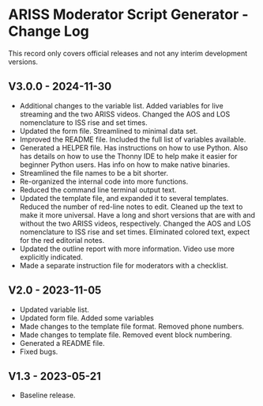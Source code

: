 ARISS Moderator Script Generator - Change Log
=============================================

This record only covers official releases and not any interim development
versions.  

V3.0.0 - 2024-11-30
-------------------
- Additional changes to the variable list. Added variables for live 
  streaming and the two ARISS videos. Changed the AOS and LOS nomenclature 
  to ISS rise and set times.
- Updated the form file. Streamlined to minimal data set.
- Improved the README file. Included the full list of variables available.
- Generated a HELPER file. Has instructions on how to use Python. Also has
  details on how to use the Thonny IDE to help make it easier for beginner
  Python users. Has info on how to make native binaries.
- Streamlined the file names to be a bit shorter.
- Re-organized the internal code into more functions. 
- Reduced the command line terminal output text.
- Updated the template file, and expanded it to several templates. Reduced
  the number of red-line notes to edit. Cleaned up the text to make it more
  universal. Have a long and short versions that are with and without the 
  two ARISS videos, respectively. Changed the AOS and LOS nomenclature to 
  ISS rise and set times. Eliminated colored text, expect for the red 
  editorial notes.
- Updated the outline report with more information. Video use more 
  explicitly indicated.
- Made a separate instruction file for moderators with a checklist.

V2.0 - 2023-11-05
-----------------
- Updated variable list.
- Updated form file. Added some variables
- Made changes to the template file format. Removed phone numbers.
- Made changes to template file. Removed event block numbering.
- Generated a README file.
- Fixed bugs.  

V1.3 - 2023-05-21
-----------------
- Baseline release. 
